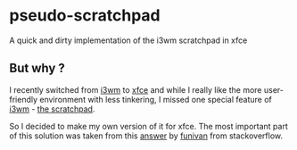 # pseudo-scratchpad
A quick and dirty implementation of the i3wm scratchpad in xfce

## But why ? 
I recently switched from [i3wm](https://i3wm.org/) to [xfce](https://xfce.org/) and while I really like the more user-friendly environment with less tinkering, I missed one special feature of [i3wm](https://i3wm.org) - [the scratchpad](https://i3wm.org/docs/userguide.html#_scratchpad).

So I decided to make my own version of it for xfce. The most important part of this solution was taken from this [answer](https://stackoverflow.com/a/26840274) by [funivan](https://stackoverflow.com/users/4053996/funivan) from stackoverflow. 
